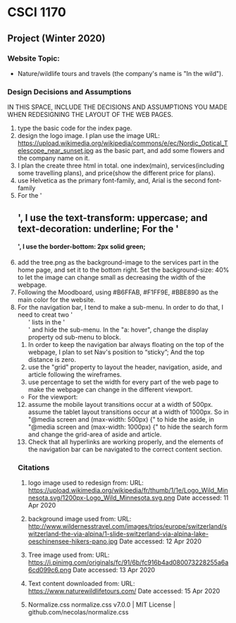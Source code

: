 # CSCI 1170
## Project (Winter 2020)

### Website Topic: 
* Nature/wildlife tours and travels (the company's name is "In the wild").

### Design Decisions and Assumptions
IN THIS SPACE, INCLUDE THE DECISIONS AND ASSUMPTIONS YOU MADE WHEN REDESIGNING THE LAYOUT OF THE WEB PAGES.

1. type the basic code for the index page.
2. design the logo image. I plan use the image URL: https://upload.wikimedia.org/wikipedia/commons/e/ec/Nordic_Optical_Telescope_near_sunset.jpg as the basic part, and add some flowers and the company name on it. 
3. I plan the create three html in total. one index(main), services(including some travelling plans), and price(show the different price for plans).
4. use Helvetica as the primary font-family, and, Arial is the second font-family
5. For the '<h2>', I use the text-transform: uppercase; and text-decoration: underline; For the '<h4>', I use the border-bottom: 2px solid green; 
6. add the tree.png as the background-image to the services part in the home page, and set it to the bottom right. Set the background-size: 40% to let the image can change small as decreasing the width of the webpage.
7. Following the Moodboard, using #B6FFAB, #F1FF9E, #BBE890 as the main color for the website.
8. For the navigation bar, I tend to make a sub-menu. In order to do that, I need to creat two '<ol>' lists in the '<nav>' and hide the sub-menu. In the "a: hover", change the display property od sub-menu to block.
9. In order to keep the navigation bar always floating on the top of the webpage, I plan to set Nav's position to “sticky”; And the top distance is zero. 
10. use the "grid" property to layout the header, navigation, aside, and article following the wireframes.
11. use percentage to set the width for every part of the web page to make the webpage can change in the different viewport.

* For the viewport:
12. assume the mobile layout transitions occur at a width of 500px. assume the tablet layout transitions occur at a width of 1000px. So in "@media screen and (max-width: 500px) {" to hide the aside, in "@media screen and (max-width: 1000px) {" to hide the search form and change the grid-area of aside and article. 
13. Check that all hyperlinks are working properly, and the elements of the navigation bar can be navigated to the correct content section.

### Citations
1. logo image used to redesign from:
URL: https://upload.wikimedia.org/wikipedia/fr/thumb/1/1e/Logo_Wild_Minnesota.svg/1200px-Logo_Wild_Minnesota.svg.png
Date accessed: 11 Apr 2020

2. background image used from:
URL: http://www.wildernesstravel.com/images/trips/europe/switzerland/switzerland-the-via-alpina/1-slide-switzerland-via-alpina-lake-oeschinensee-hikers-pano.jpg
Date accessed: 12 Apr 2020

3. Tree image used from:
URL: https://i.pinimg.com/originals/fc/91/6b/fc916b4ad080073228255a6a6cd099c6.png
Date accessed: 13 Apr 2020

4. Text content downloaded from:
URL: https://www.naturewildlifetours.com/
Date accessed: 15 Apr 2020

5. Normalize.css
normalize.css v7.0.0 | MIT License | github.com/necolas/normalize.css 

